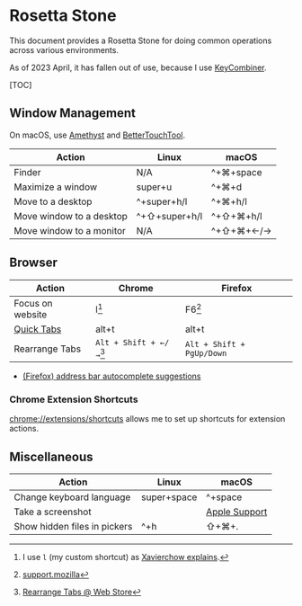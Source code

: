 # Rosetta Stone

This document provides a Rosetta Stone for doing common operations across
various environments.

As of 2023 April, it has fallen out of use, because I use
[KeyCombiner](https://keycombiner.com/).

[TOC]

## Window Management

On macOS, use [Amethyst][amethyst] and [BetterTouchTool][btt].

Action                   | Linux         | macOS
------------------------ | -----------   | ---------
Finder                   | N/A           | ^+⌘+space
Maximize a window        | super+u       | ^+⌘+d
Move to a desktop        | ^+super+h/l   | ^+⌘+h/l
Move window to a desktop | ^+⇧+super+h/l | ^+⇧+⌘+h/l
Move window to a monitor | N/A           | ^+⇧+⌘+←/→

## Browser

Action                   | Chrome                     | Firefox
------------------------ | -------                    | ---------
Focus on website         | l[^1]                      | F6[^2]
[Quick Tabs][qt]         | alt+t                      | alt+t
Rearrange Tabs           | `Alt + Shift + ←/→`[^3]    | `Alt + Shift + PgUp/Down`

* [(Firefox) address bar autocomplete
  suggestions](https://support.mozilla.org/en-US/kb/address-bar-autocomplete-firefox#w_removing-autocomplete-results)

### Chrome Extension Shortcuts

[chrome://extensions/shortcuts](chrome://extensions/shortcuts) allows me to set
up shortcuts for extension actions.

## Miscellaneous

Action                       | Linux       | macOS
---------------------------- | ----------- | ---------
Change keyboard language     | super+space | ^+space
Take a screenshot            |             | [Apple Support](https://support.apple.com/de-ch/HT201361)
Show hidden files in pickers | ^+h         | ⇧+⌘+.

[^1]: I use `l` (my custom shortcut) as [Xavierchow explains](https://xavierchow.github.io/2016/03/07/vimium-leave-address-bar/).
[^2]: [support.mozilla](https://support.mozilla.org/bm/questions/1210451)
[^3]: [Rearrange Tabs @ Web Store](https://chrome.google.com/webstore/detail/ccnnhhnmpoffieppjjkhdakcoejcpbga)

[amethyst]: https://ianyh.com/amethyst/
[btt]: https://folivora.ai/
[qt]: https://chrome.google.com/webstore/detail/quick-tabs/jnjfeinjfmenlddahdjdmgpbokiacbbb
